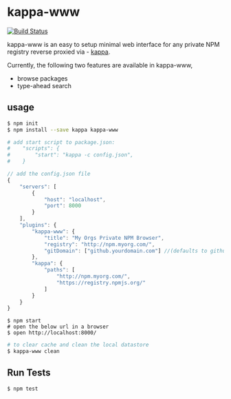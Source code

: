 kappa-www
=========

[![Build Status](https://travis-ci.org/samsel/kappa-www.svg)](https://travis-ci.org/samsel/kappa-www)

kappa-www is an easy to setup minimal web interface for any private NPM registry reverse proxied via - [kappa](https://github.com/krakenjs/kappa "kappa").

Currently, the following two features are available in kappa-www,

* browse packages
* type-ahead search

## usage

```bash
$ npm init
$ npm install --save kappa kappa-www

# add start script to package.json:
#    "scripts": {
#        "start": "kappa -c config.json",
#    }
```

```javascript
// add the config.json file
{
    "servers": [
        {
            "host": "localhost",
            "port": 8000
        }
    ],
    "plugins": {
        "kappa-www": {
            "title": "My Orgs Private NPM Browser",
            "registry": "http://npm.myorg.com/",
            "gitDomain": ["github.yourdomain.com"] //(defaults to github.com)
        },
        "kappa": {
            "paths": [
                "http://npm.myorg.com/",
                "https://registry.npmjs.org/"
            ]
        }
    }
}
```

```shell
$ npm start
# open the below url in a browser
$ open http://localhost:8000/
````

```bash
# to clear cache and clean the local datastore
$ kappa-www clean
```

## Run Tests

```bash
$ npm test
```

